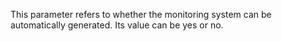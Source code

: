 This parameter refers to whether the monitoring system can be automatically generated. Its value can be yes or no.

